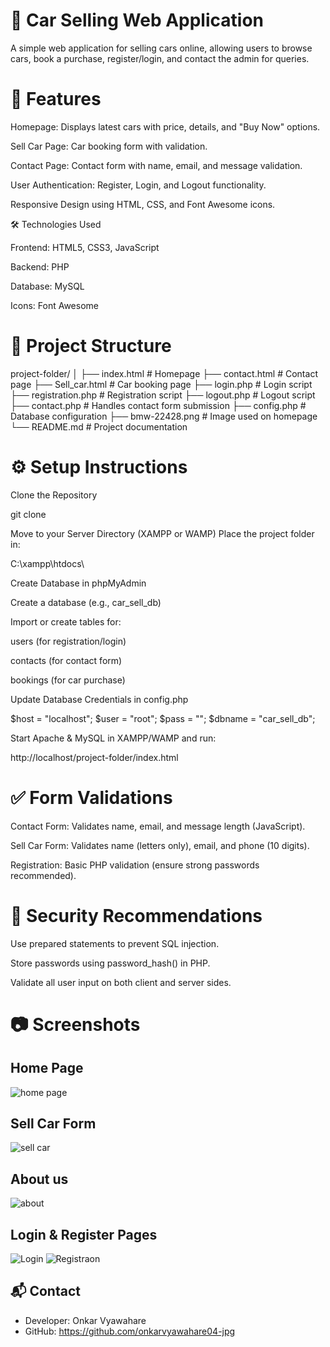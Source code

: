 # 🚗 Car Selling Web Application

A simple web application for selling cars online, allowing users to browse cars, book a purchase, register/login, and contact the admin for queries.

# 📌 Features

Homepage: Displays latest cars with price, details, and "Buy Now" options.

Sell Car Page: Car booking form with validation.

Contact Page: Contact form with name, email, and message validation.

User Authentication: Register, Login, and Logout functionality.

Responsive Design using HTML, CSS, and Font Awesome icons.

🛠️ Technologies Used

Frontend: HTML5, CSS3, JavaScript

Backend: PHP

Database: MySQL

Icons: Font Awesome

# 📂 Project Structure
project-folder/
│
├── index.html              # Homepage
├── contact.html            # Contact page
├── Sell_car.html           # Car booking page
├── login.php               # Login script
├── registration.php        # Registration script
├── logout.php              # Logout script
├── contact.php             # Handles contact form submission
├── config.php              # Database configuration
├── bmw-22428.png           # Image used on homepage
└── README.md               # Project documentation

# ⚙️ Setup Instructions

Clone the Repository

git clone <your-repository-link>


Move to your Server Directory (XAMPP or WAMP)
Place the project folder in:

C:\xampp\htdocs\


Create Database in phpMyAdmin

Create a database (e.g., car_sell_db)

Import or create tables for:

users (for registration/login)

contacts (for contact form)

bookings (for car purchase)

Update Database Credentials in config.php

$host = "localhost";
$user = "root";
$pass = "";
$dbname = "car_sell_db";


Start Apache & MySQL in XAMPP/WAMP and run:

http://localhost/project-folder/index.html

# ✅ Form Validations

Contact Form: Validates name, email, and message length (JavaScript).

Sell Car Form: Validates name (letters only), email, and phone (10 digits).

Registration: Basic PHP validation (ensure strong passwords recommended).

# 🔐 Security Recommendations

Use prepared statements to prevent SQL injection.

Store passwords using password_hash() in PHP.

Validate all user input on both client and server sides.

# 📷 Screenshots

## Home Page
![home page](https://github.com/user-attachments/assets/5bdb819c-558f-49df-ad4c-3cab5226e836)

## Sell Car Form
![sell car](https://github.com/user-attachments/assets/bef9eacf-8e8f-43f7-b1c1-57b083377869)

## About us
![about](https://github.com/user-attachments/assets/fef17cd2-54a7-4edc-a4e2-03d4ecae5d80)

## Login & Register Pages
![Login](https://github.com/user-attachments/assets/13983b55-6b86-422d-8c52-ad1c8cc80c4c)
![Registraon](https://github.com/user-attachments/assets/17933015-1215-40a0-b292-ea91d852b14c)

## 📬 Contact
- Developer: Onkar Vyawahare
- GitHub: https://github.com/onkarvyawahare04-jpg

